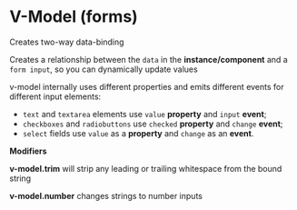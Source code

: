 # V-Model (forms)

Creates two-way data-binding

Creates a relationship between the `data` in the **instance/component** and a `form input`, so you can dynamically update values

v-model internally uses different properties and emits different events for different input elements:

- `text` and `textarea` elements use `value` **property** and `input` **event**;<br>
- `checkboxes` and `radiobuttons` use `checked` **property** and `change` **event**;
- `select` fields use `value` as a **property** and `change` as an **event**.

**Modifiers**

**v-model.trim** will strip any leading or trailing whitespace from the bound string

**v-model.number** changes strings to number inputs
